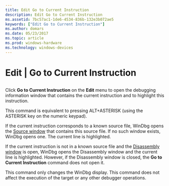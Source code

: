```yaml
---
title: Edit Go to Current Instruction
description: Edit Go to Current Instruction
ms.assetid: 7bc57ac1-1de6-4534-836b-132e3b072ae5
keywords: ["Edit Go to Current Instruction"]
ms.author: domars
ms.date: 05/23/2017
ms.topic: article
ms.prod: windows-hardware
ms.technology: windows-devices
---
```


# Edit | Go to Current Instruction


## <span id="ddk_edit_go_to_current_instruction_dbg"></span><span id="DDK_EDIT_GO_TO_CURRENT_INSTRUCTION_DBG"></span>


Click **Go to Current Instruction** on the **Edit** menu to open the debugging information window that contains the current instruction and to highlight this instruction.

This command is equivalent to pressing ALT+ASTERISK (using the ASTERISK key on the numeric keypad).

If the current instruction corresponds to a known source file, WinDbg opens the [Source window](source-window.md) that contains this source file. If no such window exists, WinDbg opens one. The current line is highlighted.

If the current instruction is not in a known source file and the [Disassembly window](disassembly-window.md) is open, WinDbg opens the Disassembly window and the current line is highlighted. However, if the Disassembly window is closed, the **Go to Current Instruction** command does not open it.

This command only changes the WinDbg display. This command does not affect the execution of the target or any other debugger operations.

 

 






